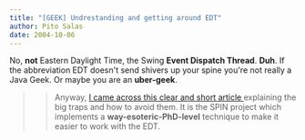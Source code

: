 ```yaml
---
title: "[GEEK] Undrestanding and getting around EDT"
author: Pito Salas
date: 2004-10-06
---
```




No, **not** Eastern Daylight Time, the Swing **Event Dispatch Thread**.
**Duh**. If the abbreviation EDT doesn't send shivers up your spine you're not
really a Java Geek. Or maybe you are an **uber-geek**.

>>

>> Anyway, [I came across this clear and short article
](<http://spin.sourceforge.net/>)explaining the big traps and how to avoid
them. It is the SPIN project which implements a **way-esoteric-PhD-level**
technique to make it easier to work with the EDT.


